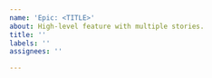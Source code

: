 ```yaml
---
name: 'Epic: <TITLE>'
about: High-level feature with multiple stories.
title: ''
labels: ''
assignees: ''

---
```



